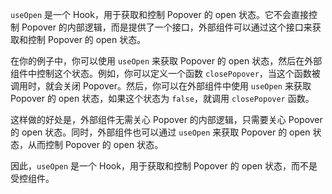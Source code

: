 `useOpen` 是一个 Hook，用于获取和控制 Popover 的 open 状态。它不会直接控制 Popover 的内部逻辑，而是提供了一个接口，外部组件可以通过这个接口来获取和控制 Popover 的 open 状态。

在你的例子中，你可以使用 `useOpen` 来获取 Popover 的 open 状态，然后在外部组件中控制这个状态。例如，你可以定义一个函数 `closePopover`，当这个函数被调用时，就会关闭 Popover。然后，你可以在外部组件中使用 `useOpen` 来获取 Popover 的 open 状态，如果这个状态为 `false`，就调用 `closePopover` 函数。

这样做的好处是，外部组件无需关心 Popover 的内部逻辑，只需要关心 Popover 的 open 状态。同时，外部组件也可以通过 `useOpen` 来获取 Popover 的 open 状态，从而控制 Popover 的 open 状态。

因此，`useOpen` 是一个 Hook，用于获取和控制 Popover 的 open 状态，而不是受控组件。
